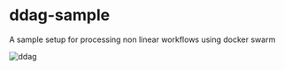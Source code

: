 # ddag-sample
A sample setup for processing non linear workflows using docker swarm

![ddag](https://cloud.githubusercontent.com/assets/1779189/14381786/a1d4c222-fda6-11e5-880b-82916d4a03fb.png)

